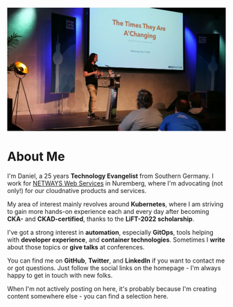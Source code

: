 ![Daniel speaking on a stage](./aboutme.jpeg)

# About Me

I'm Daniel, a 25 years **Technology Evangelist** from Southern Germany. I work for [NETWAYS Web Services](https://nws.netways.de) in Nuremberg, where I'm advocating (not only!) for our cloudnative products and services.

My area of interest mainly revolves around **Kubernetes**, where I am striving to gain more hands-on experience each and every day after becoming **CKA-** and **CKAD-certified**, thanks to the **LiFT-2022 scholarship**.

I've got a strong interest in **automation**, especially **GitOps**, tools helping with **developer experience**, and **container technologies**. Sometimes I **write** about those topics or **give talks** at conferences.

You can find me on **GitHub**, **Twitter**, and **LinkedIn** if you want to contact me or got questions. Just follow the social links on the homepage - I'm always happy to get in touch with new folks.

When I'm not actively posting on here, it's probably because I'm creating content somewhere else - you can find a selection here.
